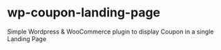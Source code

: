 # wp-coupon-landing-page
Simple Wordpress &amp; WooCommerce plugin to display Coupon in a single Landing Page
